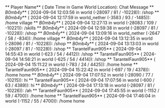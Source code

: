 ** Player Name** ( Date  Time in  Game World Location):  Chat Message
** _B0mb4y_** ( 2024-09-04  12:03:56 in  world (-28097 / 81 / -10228)): /shop
** _B0mb4y_** ( 2024-09-04  12:17:59 in  world_nether (-3583 / 93 / -1485)): /home village
** _B0mb4y_** ( 2024-09-04  12:27:13 in  world (-28083 / 109 / -10221)): /skills
** _B0mb4y_** ( 2024-09-04  12:59:38 in  world (-28097 / 81 / -10228)): /shop
** _B0mb4y_** ( 2024-09-04  13:09:16 in  world_nether (-2647 / 58 / -834)): /home village
** _B0mb4y_** ( 2024-09-04  13:12:35 in  world (-28096 / 81 / -10228)): /shop
** _B0mb4y_** ( 2024-09-04  13:13:03 in  world (-28097 / 81 / -10228)): /shop
** TarantelFaun905** ( 2024-09-04  14:55:43 in  world (-623 / 54 / 4412)): /shop
** TarantelFaun905** ( 2024-09-04  14:56:21 in  world (-625 / 54 / 4414)): /shop
** TarantelFaun905** ( 2024-09-04  15:11:22 in  world (-783 / 24 / 4425)): /home home
** TarantelFaun905** ( 2024-09-04  15:22:42 in  world (-697 / 19 / 4378)): /home home
** _B0mb4y_** ( 2024-09-04  17:07:52 in  world (-28090 / 77 / -10215)): hi
** TarantelFaun905** ( 2024-09-04  17:07:56 in  world (-600 / 63 / 4389)): hi
** _B0mb4y_** ( 2024-09-04  17:13:18 in  world (-28097 / 81 / -10226)): /ah
** TarantelFaun905** ( 2024-09-04  17:45:55 in  world (-1152 / 59 / 4700)): /home home
** TarantelFaun905** ( 2024-09-04  17:46:04 in  world (-1152 / 55 / 4700)): /home home
